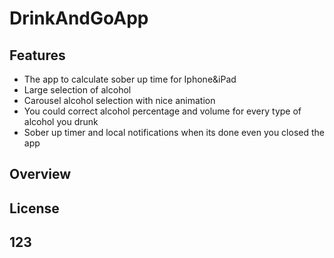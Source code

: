 # DrinkAndGoApp
## Features

- The app to calculate sober up time for Iphone&iPad
- Large selection of alcohol
- Carousel alcohol selection with nice animation
- You could correct alcohol percentage and volume for every type of alcohol you drunk
- Sober up timer and local notifications when its done even you closed the app

## Overview

## License

## 123
